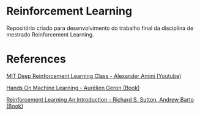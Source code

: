 # Reinforcement Learning
Repositório criado para desenvolvimento do trabalho final da disciplina de mestrado Reinforcement Learning.

# References

[MIT Deep Reinforcement Learning Class - Alexander Amini (Youtube)](https://www.youtube.com/watch?v=8JVRbHAVCws)

[Hands On Machine Learning - Aurélien Geron (Book)](books/Hands%20On%20Machine%20Learning%20with%20Scikit%20Learn%20and%20TensorFlow.pdf)

[Reinforcement Learning An Introduction - Richard S. Sutton, Andrew Barto (Book) ](books/Reinforcement%20Learning%20An%20Introduction%20-%20Richard%20S.%20Sutton%20and%20Andrew%20G.%20Barto.pdf)
